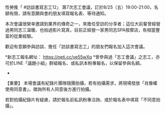 ---
---
性勞推「 #訪談書寫志工12」 第7次志工會議，訂於8/25（五）19:00-21:00，名額有限，請有意願與會的朋友填寫報名表、等待通知。

本次會議很榮幸邀請到業界的傳奇之一，來擔任受訪的分享者；這位大前輩曾經營過男同志三溫暖、也拍過影片寫真，目前正經營一家男同志SPA按摩店，有相當豐富的從業經驗。

歡迎有意願參與訪談、擔任「訪談書寫志工」的朋友們報名加入這次會議。

*新志工報名網址： https://neti.cc/ye55wXq
*曾參與過「志工會議」之志工，亦可於LINE「議題小組」群組報名、或私訊本粉專報名，以保留參與名額。

-
【重要】
本場會議有紀錄片團隊隨團拍攝，若有拍攝需求，將現場發放「肖像權使用同意書」，徵詢所有人同意後方進行拍攝。

若對拍攝紀錄片有疑慮，請於報名前私訊粉專洽詢、或於報名表中填寫「不同意拍攝」。
